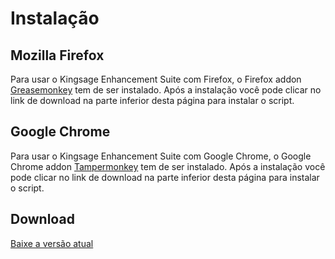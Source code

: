 # Instalação

## Mozilla Firefox

Para usar o Kingsage Enhancement Suite com Firefox, o Firefox addon [Greasemonkey](https://addons.mozilla.org/firefox/addon/greasemonkey/) tem de ser instalado.
Após a instalação você pode clicar no link de download na parte inferior desta página para instalar o script.

## Google Chrome

Para usar o Kingsage Enhancement Suite com Google Chrome, o Google Chrome addon [Tampermonkey](https://chrome.google.com/webstore/detail/tampermonkey/dhdgffkkebhmkfjojejmpbldmpobfkfo) tem de ser instalado.
Após a instalação você pode clicar no link de download na parte inferior desta página para instalar o script.

## Download

[Baixe a versão atual](https://github.com/mstoppert/kingsage_enhancement_suite/raw/release/dist/kingsage_enhancement_sui.user.js)
